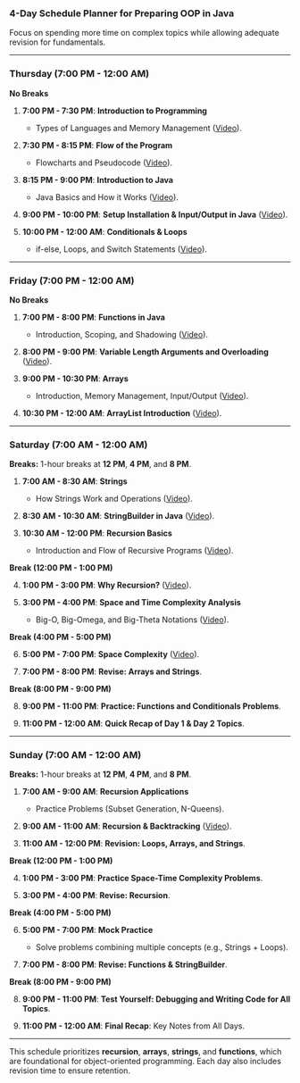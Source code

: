 ### **4-Day Schedule Planner for Preparing OOP in Java**  
Focus on spending more time on complex topics while allowing adequate revision for fundamentals.

---

### **Thursday (7:00 PM - 12:00 AM)**  
**No Breaks**  

1. **7:00 PM - 7:30 PM**: **Introduction to Programming**  
   - Types of Languages and Memory Management ([Video](https://youtu.be/wn49bJOYAZM)).  

2. **7:30 PM - 8:15 PM**: **Flow of the Program**  
   - Flowcharts and Pseudocode ([Video](https://youtu.be/lhELGQAV4gg)).  

3. **8:15 PM - 9:00 PM**: **Introduction to Java**  
   - Java Basics and How it Works ([Video](https://youtu.be/4EP8YzcN0hQ)).  

4. **9:00 PM - 10:00 PM**: **Setup Installation & Input/Output in Java** ([Video](https://youtu.be/TAtrPoaJ7gc)).  

5. **10:00 PM - 12:00 AM**: **Conditionals & Loops**  
   - if-else, Loops, and Switch Statements ([Video](https://youtu.be/ldYLYRNaucM?t=88)).  

---

### **Friday (7:00 PM - 12:00 AM)**  
**No Breaks**  

1. **7:00 PM - 8:00 PM**: **Functions in Java**  
   - Introduction, Scoping, and Shadowing ([Video](https://youtu.be/vvanI8NRlSI)).  

2. **8:00 PM - 9:00 PM**: **Variable Length Arguments and Overloading** ([Video](https://youtu.be/vvanI8NRlSI?t=4013)).  

3. **9:00 PM - 10:30 PM**: **Arrays**  
   - Introduction, Memory Management, Input/Output ([Video](https://youtu.be/n60Dn0UsbEk)).  

4. **10:30 PM - 12:00 AM**: **ArrayList Introduction** ([Video](https://youtu.be/n60Dn0UsbEk?t=4868)).  

---

### **Saturday (7:00 AM - 12:00 AM)**  
**Breaks:** 1-hour breaks at **12 PM**, **4 PM**, and **8 PM**.  

1. **7:00 AM - 8:30 AM**: **Strings**  
   - How Strings Work and Operations ([Video](https://youtu.be/zL1DPZ0Ovlo)).  

2. **8:30 AM - 10:30 AM**: **StringBuilder in Java** ([Video](https://youtu.be/zL1DPZ0Ovlo?t=4199)).  

3. **10:30 AM - 12:00 PM**: **Recursion Basics**  
   - Introduction and Flow of Recursive Programs ([Video](https://youtu.be/M2uO2nMT0Bk)).  

**Break (12:00 PM - 1:00 PM)**  

4. **1:00 PM - 3:00 PM**: **Why Recursion?** ([Video](https://youtu.be/M2uO2nMT0Bk?t=2708)).  

5. **3:00 PM - 4:00 PM**: **Space and Time Complexity Analysis**  
   - Big-O, Big-Omega, and Big-Theta Notations ([Video](https://youtu.be/mV3wrLBbuuE?t=2271)).  

**Break (4:00 PM - 5:00 PM)**  

6. **5:00 PM - 7:00 PM**: **Space Complexity** ([Video](https://youtu.be/mV3wrLBbuuE?t=3330)).  

7. **7:00 PM - 8:00 PM**: **Revise: Arrays and Strings**.  

**Break (8:00 PM - 9:00 PM)**  

8. **9:00 PM - 11:00 PM**: **Practice: Functions and Conditionals Problems**.  

9. **11:00 PM - 12:00 AM**: **Quick Recap of Day 1 & Day 2 Topics**.  

---

### **Sunday (7:00 AM - 12:00 AM)**  
**Breaks:** 1-hour breaks at **12 PM**, **4 PM**, and **8 PM**.  

1. **7:00 AM - 9:00 AM**: **Recursion Applications**  
   - Practice Problems (Subset Generation, N-Queens).  

2. **9:00 AM - 11:00 AM**: **Recursion & Backtracking** ([Video](https://youtu.be/M2uO2nMT0Bk?t=2708)).  

3. **11:00 AM - 12:00 PM**: **Revision: Loops, Arrays, and Strings**.  

**Break (12:00 PM - 1:00 PM)**  

4. **1:00 PM - 3:00 PM**: **Practice Space-Time Complexity Problems**.  

5. **3:00 PM - 4:00 PM**: **Revise: Recursion**.  

**Break (4:00 PM - 5:00 PM)**  

6. **5:00 PM - 7:00 PM**: **Mock Practice**  
   - Solve problems combining multiple concepts (e.g., Strings + Loops).  

7. **7:00 PM - 8:00 PM**: **Revise: Functions & StringBuilder**.  

**Break (8:00 PM - 9:00 PM)**  

8. **9:00 PM - 11:00 PM**: **Test Yourself: Debugging and Writing Code for All Topics**.  

9. **11:00 PM - 12:00 AM**: **Final Recap**: Key Notes from All Days.  

---

This schedule prioritizes **recursion**, **arrays**, **strings**, and **functions**, which are foundational for object-oriented programming. Each day also includes revision time to ensure retention.
